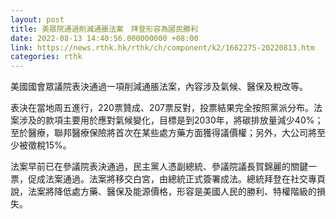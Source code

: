 ```yaml
---
layout: post
title: 美眾院通過削減通脹法案　拜登形容為國民勝利
date: 2022-08-13 14:40:56.000000000 +08:00
link: https://news.rthk.hk/rthk/ch/component/k2/1662275-20220813.htm
categories: rthk
---
```


美國國會眾議院表決通過一項削減通脹法案，內容涉及氣候、醫保及稅改等。

表決在當地周五進行，220票贊成、207票反對，投票結果完全按照黨派分布。法案涉及的款項主要用於應對氣候變化，目標是到2030年，將碳排放量減少40%；至於醫療，聯邦醫療保險將首次在某些處方藥方面獲得議價權；另外，大公司將至少被徵稅15%。 

法案早前已在參議院表決通過，民主黨人憑副總統、參議院議長賀錦麗的關鍵一票，促成法案通過。法案將移交白宮，由總統正式簽署成法。總統拜登在社交專頁說，法案將降低處方藥、醫保及能源價格，形容是美國人民的勝利、特權階級的損失。
